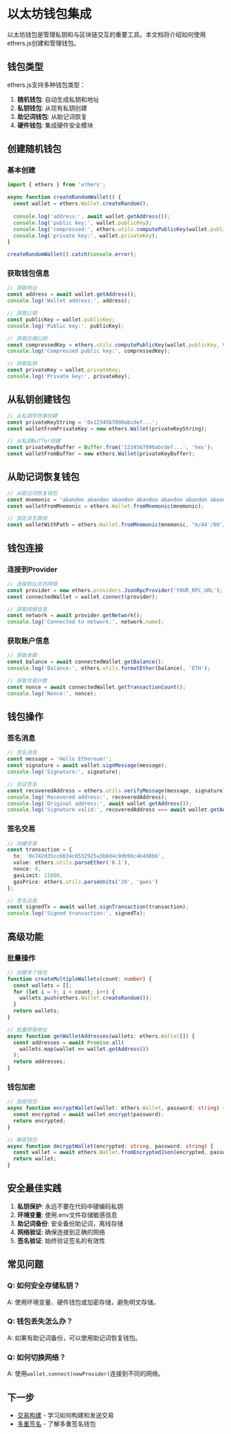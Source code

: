 # 以太坊钱包集成

以太坊钱包是管理私钥和与区块链交互的重要工具。本文档将介绍如何使用ethers.js创建和管理钱包。

## 钱包类型

ethers.js支持多种钱包类型：

1. **随机钱包**: 自动生成私钥和地址
2. **私钥钱包**: 从现有私钥创建
3. **助记词钱包**: 从助记词恢复
4. **硬件钱包**: 集成硬件安全模块

## 创建随机钱包

### 基本创建

```typescript
import { ethers } from 'ethers';

async function createRandomWallet() {
  const wallet = ethers.Wallet.createRandom();
  
  console.log('address:', await wallet.getAddress());
  console.log('public key:', wallet.publicKey);
  console.log('compressed:', ethers.utils.computePublicKey(wallet.publicKey, true));
  console.log('private key:', wallet.privateKey);
}

createRandomWallet().catch(console.error);
```

### 获取钱包信息

```typescript
// 获取地址
const address = await wallet.getAddress();
console.log('Wallet address:', address);

// 获取公钥
const publicKey = wallet.publicKey;
console.log('Public key:', publicKey);

// 获取压缩公钥
const compressedKey = ethers.utils.computePublicKey(wallet.publicKey, true);
console.log('Compressed public key:', compressedKey);

// 获取私钥
const privateKey = wallet.privateKey;
console.log('Private key:', privateKey);
```

## 从私钥创建钱包

```typescript
// 从私钥字符串创建
const privateKeyString = '0x1234567890abcdef...';
const walletFromPrivateKey = new ethers.Wallet(privateKeyString);

// 从私钥Buffer创建
const privateKeyBuffer = Buffer.from('1234567890abcdef...', 'hex');
const walletFromBuffer = new ethers.Wallet(privateKeyBuffer);
```

## 从助记词恢复钱包

```typescript
// 从助记词恢复钱包
const mnemonic = 'abandon abandon abandon abandon abandon abandon abandon abandon abandon abandon abandon about';
const walletFromMnemonic = ethers.Wallet.fromMnemonic(mnemonic);

// 指定派生路径
const walletWithPath = ethers.Wallet.fromMnemonic(mnemonic, "m/44'/60'/0'/0/0");
```

## 钱包连接

### 连接到Provider

```typescript
// 连接到以太坊网络
const provider = new ethers.providers.JsonRpcProvider('YOUR_RPC_URL');
const connectedWallet = wallet.connect(provider);

// 获取网络信息
const network = await provider.getNetwork();
console.log('Connected to network:', network.name);
```

### 获取账户信息

```typescript
// 获取余额
const balance = await connectedWallet.getBalance();
console.log('Balance:', ethers.utils.formatEther(balance), 'ETH');

// 获取交易计数
const nonce = await connectedWallet.getTransactionCount();
console.log('Nonce:', nonce);
```

## 钱包操作

### 签名消息

```typescript
// 签名消息
const message = 'Hello Ethereum!';
const signature = await wallet.signMessage(message);
console.log('Signature:', signature);

// 验证签名
const recoveredAddress = ethers.utils.verifyMessage(message, signature);
console.log('Recovered address:', recoveredAddress);
console.log('Original address:', await wallet.getAddress());
console.log('Signature valid:', recoveredAddress === await wallet.getAddress());
```

### 签名交易

```typescript
// 创建交易
const transaction = {
  to: '0x742d35cc6634c0532925a3b8d4c9db96c4b4d8b6',
  value: ethers.utils.parseEther('0.1'),
  nonce: 0,
  gasLimit: 21000,
  gasPrice: ethers.utils.parseUnits('20', 'gwei')
};

// 签名交易
const signedTx = await wallet.signTransaction(transaction);
console.log('Signed transaction:', signedTx);
```

## 高级功能

### 批量操作

```typescript
// 创建多个钱包
function createMultipleWallets(count: number) {
  const wallets = [];
  for (let i = 0; i < count; i++) {
    wallets.push(ethers.Wallet.createRandom());
  }
  return wallets;
}

// 批量获取地址
async function getWalletAddresses(wallets: ethers.Wallet[]) {
  const addresses = await Promise.all(
    wallets.map(wallet => wallet.getAddress())
  );
  return addresses;
}
```

### 钱包加密

```typescript
// 加密钱包
async function encryptWallet(wallet: ethers.Wallet, password: string) {
  const encrypted = await wallet.encrypt(password);
  return encrypted;
}

// 解密钱包
async function decryptWallet(encrypted: string, password: string) {
  const wallet = await ethers.Wallet.fromEncryptedJson(encrypted, password);
  return wallet;
}
```

## 安全最佳实践

1. **私钥保护**: 永远不要在代码中硬编码私钥
2. **环境变量**: 使用.env文件存储敏感信息
3. **助记词备份**: 安全备份助记词，离线存储
4. **网络验证**: 确保连接到正确的网络
5. **签名验证**: 始终验证签名的有效性

## 常见问题

### Q: 如何安全存储私钥？
A: 使用环境变量、硬件钱包或加密存储，避免明文存储。

### Q: 钱包丢失怎么办？
A: 如果有助记词备份，可以使用助记词恢复钱包。

### Q: 如何切换网络？
A: 使用`wallet.connect(newProvider)`连接到不同的网络。

## 下一步

- [交易构建](../tx/transaction.md) - 学习如何构建和发送交易
- [多重签名](../multisig/safe/gnosis.md) - 了解多重签名钱包
